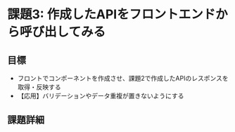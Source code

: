 # 課題3: 作成したAPIをフロントエンドから呼び出してみる

## 目標

- フロントでコンポーネントを作成させ、課題2で作成したAPIのレスポンスを取得・反映する
- 【応用】バリデーションやデータ重複が置きないようにする

## 課題詳細

